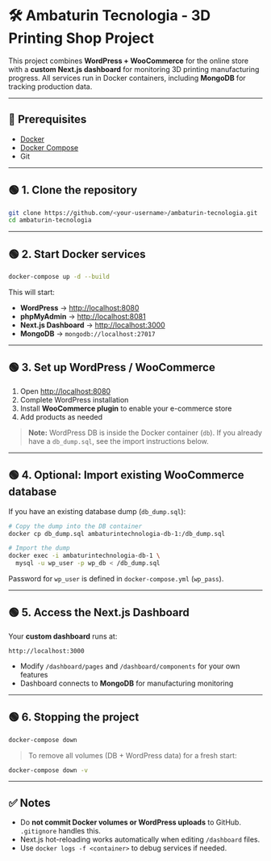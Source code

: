 # 🛠️ Ambaturin Tecnologia - 3D Printing Shop Project

This project combines **WordPress + WooCommerce** for the online store with a **custom Next.js dashboard** for monitoring 3D printing manufacturing progress. All services run in Docker containers, including **MongoDB** for tracking production data.

---

## 🚀 Prerequisites

* [Docker](https://www.docker.com/get-started)
* [Docker Compose](https://docs.docker.com/compose/install/)
* Git

---

## 🟢 1. Clone the repository

```bash
git clone https://github.com/<your-username>/ambaturin-tecnologia.git
cd ambaturin-tecnologia
```

---

## 🟢 2. Start Docker services

```bash
docker-compose up -d --build
```

This will start:

* **WordPress** → [http://localhost:8080](http://localhost:8080)
* **phpMyAdmin** → [http://localhost:8081](http://localhost:8081)
* **Next.js Dashboard** → [http://localhost:3000](http://localhost:3000)
* **MongoDB** → `mongodb://localhost:27017`

---

## 🟢 3. Set up WordPress / WooCommerce

1. Open [http://localhost:8080](http://localhost:8080)
2. Complete WordPress installation
3. Install **WooCommerce plugin** to enable your e-commerce store
4. Add products as needed

> **Note:** WordPress DB is inside the Docker container (`db`). If you already have a `db_dump.sql`, see the import instructions below.

---

## 🟢 4. Optional: Import existing WooCommerce database

If you have an existing database dump (`db_dump.sql`):

```bash
# Copy the dump into the DB container
docker cp db_dump.sql ambaturintechnologia-db-1:/db_dump.sql

# Import the dump
docker exec -i ambaturintechnologia-db-1 \
  mysql -u wp_user -p wp_db < /db_dump.sql
```

Password for `wp_user` is defined in `docker-compose.yml` (`wp_pass`).

---

## 🟢 5. Access the Next.js Dashboard

Your **custom dashboard** runs at:

```
http://localhost:3000
```

* Modify `/dashboard/pages` and `/dashboard/components` for your own features
* Dashboard connects to **MongoDB** for manufacturing monitoring

---

## 🟢 6. Stopping the project

```bash
docker-compose down
```

> To remove all volumes (DB + WordPress data) for a fresh start:

```bash
docker-compose down -v
```

---

## ✅ Notes

* Do **not commit Docker volumes or WordPress uploads** to GitHub. `.gitignore` handles this.
* Next.js hot-reloading works automatically when editing `/dashboard` files.
* Use `docker logs -f <container>` to debug services if needed.
